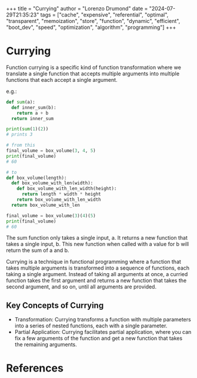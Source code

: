 +++
title = "Currying"
author = "Lorenzo Drumond"
date = "2024-07-29T21:35:23"
tags = ["cache",  "expensive",  "referential",  "optimal",  "transparent",  "memoization",  "store",  "function",  "dynamic",  "efficient",  "boot_dev",  "speed",  "optimization",  "algorithm",  "programming"]
+++


# Currying

Function currying is a specific kind of function transformation where we
translate a single function that accepts multiple arguments into multiple
functions that each accept a single argument.

e.g.:

```python
def sum(a):
  def inner_sum(b):
    return a + b
  return inner_sum

print(sum(1)(2))
# prints 3
```

```python
# from this
final_volume = box_volume(3, 4, 5)
print(final_volume)
# 60

# to
def box_volume(length):
  def box_volume_with_len(width):
    def box_volume_with_len_width(height):
      return length * width * height
    return box_volume_with_len_width
  return box_volume_with_len

final_volume = box_volume(3)(4)(5)
print(final_volume)
# 60
```

The sum function only takes a single input, a. It returns a new function that
takes a single input, b. This new function when called with a value for b will
return the sum of a and b.

Currying is a technique in functional programming where a function that takes multiple arguments is transformed into a sequence of functions, each taking a single argument. Instead of taking all arguments at once, a curried function takes the first argument and returns a new function that takes the second argument, and so on, until all arguments are provided.

## Key Concepts of Currying

- Transformation: Currying transforms a function with multiple parameters into a series of nested functions, each with a single parameter.
- Partial Application: Currying facilitates partial application, where you can fix a few arguments of the function and get a new function that takes the remaining arguments.

# References
